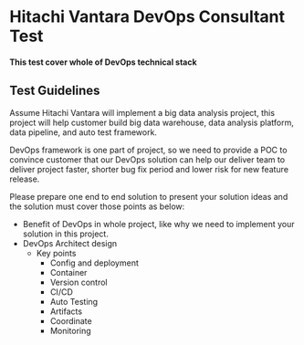 # Hitachi Vantara DevOps Consultant Test

#### This test cover whole of DevOps technical stack

## Test Guidelines

Assume Hitachi Vantara will implement a big data analysis project, this project will help customer build big data warehouse, data analysis platform, data pipeline, and auto test framework. 

DevOps framework is one part of project, so we need to provide a POC to convince customer that our DevOps solution can help our deliver team to deliver project faster, shorter bug fix period and lower risk for new feature  release.

Please prepare one end to end solution to present your solution ideas and the solution must cover those points as below:

+ Benefit of DevOps in whole project, like why we need to implement your solution in this project.
+ DevOps Architect design
  + Key points
    + Config and deployment
    + Container
    + Version control
    + CI/CD
    + Auto Testing
    + Artifacts
    + Coordinate
    + Monitoring


